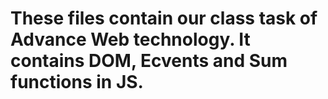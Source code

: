 # These files contain our class task of Advance Web technology. It contains DOM, Ecvents and Sum functions in JS.
